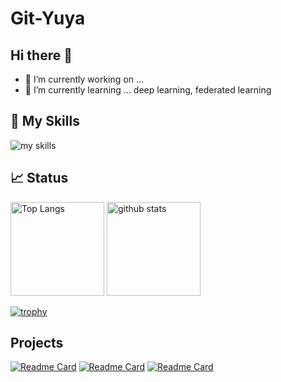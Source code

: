 # Git-Yuya

## Hi there 👋
- 🔭 I’m currently working on ...
- 🌱 I’m currently learning ... deep learning, federated learning

## 🌱 My Skills
<img alt="my skills" src="https://skillicons.dev/icons?theme=dark&perline=12&i=py,pytorch,tensorflow,django,flask,matlab,sqlite,postgres,qt,c,cpp,js,html,css,bootstrap,visualstudio,vscode,atom,latex,md,linux,docker,git,github"/>

## 📈 Status
<p align="left"> 
    <img alt="Top Langs" height="150px" src="https://github-readme-stats.vercel.app/api/top-langs/?username=Git-Yuya&layout=compact&theme=ambient_gradient&bg_color=30,e96443,904e95&show_icons=true" />
    <img alt="github stats" height="150px" src="https://github-readme-stats.vercel.app/api?username=Git-Yuya&theme=ambient_gradient&bg_color=30,e96443,904e95" />
</p>

[![trophy](https://github-profile-trophy.vercel.app/?username=Git-Yuya&theme=flat&margin-w=5)](https://github.com/Git-Yuya/)

## Projects
[![Readme Card](https://github-readme-stats.vercel.app/api/pin/?username=Git-Yuya&repo=olympics-aquatics&theme=ambient_gradient&bg_color=30,e96443,904e95)](https://github.com/Git-Yuya/olympics-aquatics)
[![Readme Card](https://github-readme-stats.vercel.app/api/pin/?username=Git-Yuya&repo=gci&theme=ambient_gradient&bg_color=30,e96443,904e95)](https://github.com/Git-Yuya/gci)
[![Readme Card](https://github-readme-stats.vercel.app/api/pin/?username=Git-Yuya&repo=cs50-intro-to-cs&theme=ambient_gradient&bg_color=30,e96443,904e95)](https://github.com/Git-Yuya/cs50-intro-to-cs)
